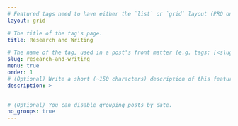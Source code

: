 ```yaml
---
# Featured tags need to have either the `list` or `grid` layout (PRO only).
layout: grid

# The title of the tag's page.
title: Research and Writing

# The name of the tag, used in a post's front matter (e.g. tags: [<slug>]).
slug: research-and-writing
menu: true
order: 1
# (Optional) Write a short (~150 characters) description of this featured tag.
description: >
 

# (Optional) You can disable grouping posts by date.
no_groups: true
---
```

